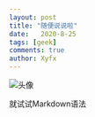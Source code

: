 ```yaml
---
layout: post
title: "随便说说啦"
date:   2020-8-25
tags: [geek]
comments: true
author: Xyfx
---
```


![头像](https://raw.githubusercontent.com/xyfx666/xyfx666.github.io/master/images/g.jpg)

就试试Markdown语法